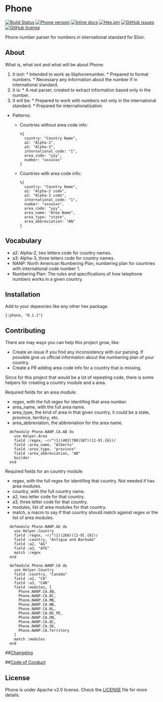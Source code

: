 # Phone
[![Build Status](https://travis-ci.org/fcevado/phone.svg?branch=master)](https://travis-ci.org/fcevado/phone)
[![Phone version](https://img.shields.io/hexpm/v/phone.svg)](https://hex.pm/packages/phone)
[![Inline docs](http://inch-ci.org/github/fcevado/phone.svg?branch=master)](http://inch-ci.org/github/fcevado/phone)
[![Hex.pm](https://img.shields.io/hexpm/dt/phone.svg)](https://hex.pm/packages/phone)
[![GitHub issues](https://img.shields.io/github/issues/fcevado/phone.svg)](https://github.com/fcevado/phone/issues)
[![GitHub license](https://img.shields.io/badge/license-Apache%202-blue.svg)](https://raw.githubusercontent.com/fcevado/phone/master/LICENSE)

Phone number parser for numbers in international standard for Elixir.

## About
What is, what isnt and what will be about Phone:
  1. It isnt:
    * Intended to work as libphonenumber.
    * Prepared to format numbers.
    * Necessary any information about the number if in international standard.
  2. It is:
    * A real parser, created to extract information based only in the number.
  3. It will be:
    * Prepared to work with numbers not only in the international standard.
    * Prepared for internationalization.

  * Patterns:
    * Countries without area code info:
        ```
        %{
          country: "Country Name",
          a2: "Alpha-2",
          a3: "Alpha-3",
          international_code: "1",
          area_code: "yyy",
          number: "xxxxxxx"
        }
        ```

    * Countries with area code info:
        ```
        %{
          country: "Country Name",
          a2: "Alpha-2 code",
          a3: "Alpha-3 code",
          international_code: "1",
          number: "xxxxxxx",
          area_code: "yyy",
          area_name: "Area Name",
          area_type: "state",
          area_abbreviation: "AN"
        }
        ```

## Vocabulary
  * a2: Alpha-2, two letters code for country names.
  * a3: Alpha-3, three letters code for country names.
  * NANP: North American Numbering Plan, numbering plan for countries with international code number 1.
  * Numbering Plan: The rules and specifications of how telephone numbers works in a given country.

## Installation
Add to your depencies like any other hex package.
```
{:phone, "0.1.1"}
```

## Contributing
There are may ways you can help this project grow, like:
  * Create an issue if you find any inconsistency with our parsing. If possible give us official information about the numbering plan of your country.
  * Create a PR adding area code info for a country that is missing.

Since for this project that would be a lot of repeating code, there is some helpers for creating a country module and a area.

Required fields for an area module:
  * regex, with the full regex for identifing that area number.
  * area_name, with the full area name.
  * area_type, the kind of area in that given country, it could be a state, province, territory, etc.
  * area_abbreviation, the abbreviation for the area name.
```
  defmodule Phone.NANP.CA.AB do
    use Helper.Area
    field :regex, ~r/^(1)(403|780|587)([2-9].{6})/
    field :area_name, "Alberta"
    field :area_type, "province"
    field :area_abbreviation, "AB"
    builder
  end
```

Required fields for an country module:
  * regex, with the full regex for identifing that country. Not needed if has area modules.
  * country, with the full country name.
  * a2, two letter code for that country.
  * a3, three letter code for that country.
  * modules, list of area modules for that country.
  * match, a macro to say if that country should match against regex or the list of area modules.
```
  defmodule Phone.NANP.AG do
    use Helper.Country
    field :regex, ~r/^(1)(268)([2-9].{6})/
    field :country, "Antigua and Barbuda"
    field :a2, "AG"
    field :a3, "ATG"
    match :regex
  end
```
```
  defmodule Phone.NANP.CA do
    use Helper.Country
    field :country, "Canada"
    field :a2, "CA"
    field :a3, "CAN"
    field :modules, [
      Phone.NANP.CA.AB,
      Phone.NANP.CA.BC,
      Phone.NANP.CA.MB,
      Phone.NANP.CA.NB,
      Phone.NANP.CA.NL,
      Phone.NANP.CA.NS_PE,
      Phone.NANP.CA.ON,
      Phone.NANP.CA.QC,
      Phone.NANP.CA.SK,
      Phone.NANP.CA.Territory
    ]
    match :modules
  end
```


##[Changelog](./CHANGELOG.md)

##[Code of Conduct](./CODE_OF_CONDUCT.md)

## License
Phone is under Apache v2.0 license. Check the [LICENSE](./LICENSE) file for more details.
